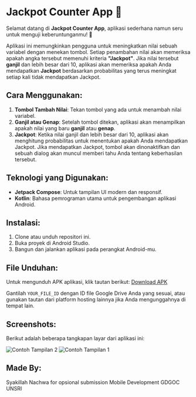 # Jackpot Counter App 🎉

Selamat datang di **Jackpot Counter App**, aplikasi sederhana namun seru untuk menguji keberuntunganmu! 🎰

Aplikasi ini memungkinkan pengguna untuk meningkatkan nilai sebuah variabel dengan menekan tombol. Setiap penambahan nilai akan memeriksa apakah angka tersebut memenuhi kriteria **"Jackpot"**. Jika nilai tersebut **ganjil** dan lebih besar dari 10, aplikasi akan memeriksa apakah Anda mendapatkan **Jackpot** berdasarkan probabilitas yang terus meningkat setiap kali tidak mendapatkan Jackpot.

## Cara Menggunakan:
1. **Tombol Tambah Nilai**: Tekan tombol yang ada untuk menambah nilai variabel.
2. **Ganjil atau Genap**: Setelah tombol ditekan, aplikasi akan menampilkan apakah nilai yang baru **ganjil** atau **genap**.
3. **Jackpot**: Ketika nilai ganjil dan lebih besar dari 10, aplikasi akan menghitung probabilitas untuk menentukan apakah Anda mendapatkan Jackpot. Jika mendapatkan Jackpot, tombol akan dinonaktifkan dan sebuah dialog akan muncul memberi tahu Anda tentang keberhasilan tersebut.

## Teknologi yang Digunakan:
- **Jetpack Compose**: Untuk tampilan UI modern dan responsif.
- **Kotlin**: Bahasa pemrograman utama untuk pengembangan aplikasi Android.

## Instalasi:
1. Clone atau unduh repositori ini.
2. Buka proyek di Android Studio.
3. Bangun dan jalankan aplikasi pada perangkat Android-mu.

## File Unduhan:
Untuk mengunduh APK aplikasi, klik tautan berikut:
[Download APK](https://drive.google.com/file/d/1qrVyzgUaLYr0NUYXbDnkZRYKiTLMvNJ9/view?usp=drive_link)

Gantilah `YOUR_FILE_ID` dengan ID file Google Drive Anda yang sesuai, atau gunakan tautan dari platform hosting lainnya jika Anda mengunggahnya di tempat lain.

## Screenshots:
Berikut adalah beberapa tangkapan layar dari aplikasi ini:

![Contoh Tampilan 2](https://drive.google.com/uc?id=1tyYtGrMawl9DmDN16Y1H0rGgntwLYBgi)
![Contoh Tampilan 1](https://drive.google.com/uc?id=1oAjcj5zfMbNJonC9dAKYXVXM_0W4gOpN)

## Made By:
Syakillah Nachwa for opsional submission Mobile Development GDGOC UNSRI
